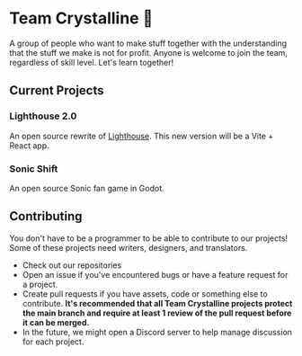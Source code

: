 # Team Crystalline 💎
A group of people who want to make stuff together with the understanding that the stuff we make is not for profit. Anyone is welcome to join the team, regardless of skill level. Let's learn together!

## Current Projects
### Lighthouse 2.0 <img src="https://file.garden/ZVTc18PdJFNCIggU/lighthouse-logo.png" height="16px">
An open source rewrite of [Lighthouse](https://www.writelighthouse.com). This new version will be a Vite + React app.

### Sonic Shift <img src="https://file.garden/ZVTc18PdJFNCIggU/sonic-shift.png" height="16px">
An open source Sonic fan game in Godot. 

## Contributing
You don't have to be a programmer to be able to contribute to our projects! Some of these projects need writers, designers, and translators.
- Check out our repositories
- Open an issue if you've encountered bugs or have a feature request for a project.
- Create pull requests if you have assets, code or something else to contribute. **It's recommended that all Team Crystalline projects protect the main branch and require at least 1 review of the pull request before it can be merged.**
- In the future, we might open a Discord server to help manage discussion for each project.
<!--

**Here are some ideas to get you started:**

🙋‍♀️ A short introduction - what is your organization all about?
🌈 Contribution guidelines - how can the community get involved?
👩‍💻 Useful resources - where can the community find your docs? Is there anything else the community should know?
🍿 Fun facts - what does your team eat for breakfast?
🧙 Remember, you can do mighty things with the power of [Markdown](https://docs.github.com/github/writing-on-github/getting-started-with-writing-and-formatting-on-github/basic-writing-and-formatting-syntax)
-->
